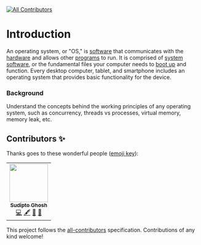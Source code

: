 <!-- ALL-CONTRIBUTORS-BADGE:START - Do not remove or modify this section -->
[![All Contributors](https://img.shields.io/badge/all_contributors-1-orange.svg?style=flat-square)](#contributors-)
<!-- ALL-CONTRIBUTORS-BADGE:END -->

# Introduction

An operating system, or "OS," is [software](https://techterms.com/definition/software) that communicates with the [hardware](https://techterms.com/definition/hardware) and allows other [programs](https://techterms.com/definition/program) to run.  It is comprised of [system software](https://techterms.com/definition/systemsoftware), or the fundamental files your computer needs to [boot up](https://techterms.com/definition/boot) and function.  Every desktop computer, tablet, and smartphone includes  an operating system that provides basic functionality for the device.



### Background

Understand the concepts behind the working principles of any operating system, such as concurrency, threads vs processes, virtual memory, memory leak, etc.




## Contributors ✨

Thanks goes to these wonderful people ([emoji key](https://allcontributors.org/docs/en/emoji-key)):

<!-- ALL-CONTRIBUTORS-LIST:START - Do not remove or modify this section -->
<!-- prettier-ignore-start -->
<!-- markdownlint-disable -->
<table>
  <tr>
    <td align="center"><a href="https://sudipto.ghosh.pro"><img src="https://avatars3.githubusercontent.com/u/11232940?v=4" width="100px;" alt=""/><br /><sub><b>Sudipto Ghosh</b></sub></a><br /><a href="https://github.com/Crio-Bytes/OS/commits?author=sudiptog81" title="Code">💻</a> <a href="#content-sudiptog81" title="Content">🖋</a> <a href="#ideas-sudiptog81" title="Ideas, Planning, & Feedback">🤔</a> <a href="https://github.com/Crio-Bytes/OS/commits?author=sudiptog81" title="Documentation">📖</a></td>
  </tr>
</table>

<!-- markdownlint-enable -->
<!-- prettier-ignore-end -->
<!-- ALL-CONTRIBUTORS-LIST:END -->

This project follows the [all-contributors](https://github.com/all-contributors/all-contributors) specification. Contributions of any kind welcome!
